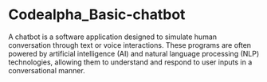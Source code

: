 # Codealpha_Basic-chatbot
A chatbot is a software application designed to simulate human conversation through text or voice interactions. These programs are often powered by artificial intelligence (AI) and natural language processing (NLP) technologies, allowing them to understand and respond to user inputs in a conversational manner. 
